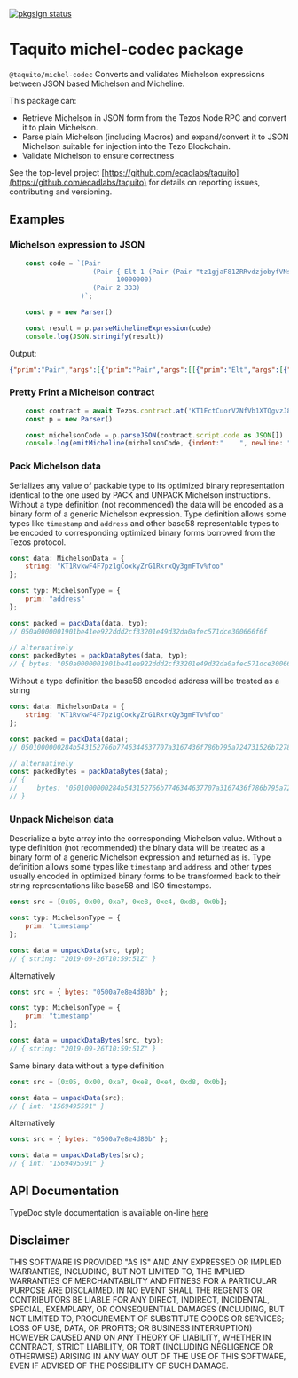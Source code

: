 [![pkgsign status](https://us-central1-pkgsign.cloudfunctions.net/pkgsign-badge?name=@taquito/michelson-encoder&expectedIdentity=%40jevonearth)](https://github.com/RedpointGames/pkgsign)

# Taquito michel-codec package 

`@taquito/michel-codec` Converts and validates Michelson expressions between JSON based Michelson and Micheline.

This package can:

* Retrieve Michelson in JSON form from the Tezos Node RPC and convert it to plain Michelson. 
* Parse plain Michelson (including Macros) and expand/convert it to JSON Michelson suitable for injection into the Tezo Blockchain.
* Validate Michelson to ensure correctness

See the top-level project [https://github.com/ecadlabs/taquito](https://github.com/ecadlabs/taquito) for details on reporting issues, contributing and versioning.
## Examples

### Michelson expression to JSON

```js
    const code = `(Pair 
                     (Pair { Elt 1 (Pair (Pair "tz1gjaF81ZRRvdzjobyfVNsAeSC6PScjfQwN" "tz1KqTpEZ7Yob7QbPE4Hy4Wo8fHG8LhKxZSx") 0x0501000000026869)}
                           10000000)
                     (Pair 2 333)
                  )`;

    const p = new Parser()

    const result = p.parseMichelineExpression(code)
    console.log(JSON.stringify(result))
```

Output:

```json
{"prim":"Pair","args":[{"prim":"Pair","args":[[{"prim":"Elt","args":[{"int":"1"},{"prim":"Pair","args":[{"prim":"Pair","args":[{"string":"tz1gjaF81ZRRvdzjobyfVNsAeSC6PScjfQwN"},{"string":"tz1KqTpEZ7Yob7QbPE4Hy4Wo8fHG8LhKxZSx"}]},{"bytes":"0501000000026869"}]}]}],{"int":"10000000"}]},{"prim":"Pair","args":[{"int":"2"},{"int":"333"}]}]}
```

### Pretty Print a Michelson contract 

```js
    const contract = await Tezos.contract.at('KT1EctCuorV2NfVb1XTQgvzJ88MQtWP8cMMv')
    const p = new Parser()

    const michelsonCode = p.parseJSON(contract.script.code as JSON[])
    console.log(emitMicheline(michelsonCode, {indent:"    ", newline: "\n",}))
```

### Pack Michelson data

Serializes any value of packable type to its optimized binary representation identical to the one used by PACK and UNPACK Michelson instructions.
Without a type definition (not recommended) the data will be encoded as a binary form of a generic Michelson expression.
Type definition allows some types like `timestamp` and `address` and other base58 representable types to be encoded to corresponding optimized binary forms borrowed from the Tezos protocol.

```js
const data: MichelsonData = {
    string: "KT1RvkwF4F7pz1gCoxkyZrG1RkrxQy3gmFTv%foo"
};

const typ: MichelsonType = {
    prim: "address"
};

const packed = packData(data, typ);
// 050a0000001901be41ee922ddd2cf33201e49d32da0afec571dce300666f6f

// alternatively
const packedBytes = packDataBytes(data, typ);
// { bytes: "050a0000001901be41ee922ddd2cf33201e49d32da0afec571dce300666f6f" }
```

Without a type definition the base58 encoded address will be treated as a string
```js
const data: MichelsonData = {
    string: "KT1RvkwF4F7pz1gCoxkyZrG1RkrxQy3gmFTv%foo"
};

const packed = packData(data);
// 0501000000284b543152766b7746344637707a3167436f786b795a724731526b7278517933676d46547625666f6f

// alternatively
const packedBytes = packDataBytes(data);
// {
//     bytes: "0501000000284b543152766b7746344637707a3167436f786b795a724731526b7278517933676d46547625666f6f" 
// }
```

### Unpack Michelson data

Deserialize a byte array into the corresponding Michelson value.
Without a type definition (not recommended) the binary data will be treated as a binary form of a generic Michelson expression and returned as is.
Type definition allows some types like `timestamp` and `address` and other types usually encoded in optimized binary forms to be transformed back to their string representations like base58 and ISO timestamps.

```js
const src = [0x05, 0x00, 0xa7, 0xe8, 0xe4, 0xd8, 0x0b];

const typ: MichelsonType = {
    prim: "timestamp"
};

const data = unpackData(src, typ);
// { string: "2019-09-26T10:59:51Z" }
```

Alternatively
```js
const src = { bytes: "0500a7e8e4d80b" };

const typ: MichelsonType = {
    prim: "timestamp"
};

const data = unpackDataBytes(src, typ);
// { string: "2019-09-26T10:59:51Z" }
```

Same binary data without a type definition
```js
const src = [0x05, 0x00, 0xa7, 0xe8, 0xe4, 0xd8, 0x0b];

const data = unpackData(src);
// { int: "1569495591" }
```

Alternatively
```js
const src = { bytes: "0500a7e8e4d80b" };

const data = unpackDataBytes(src);
// { int: "1569495591" }
```

## API Documentation

TypeDoc style documentation is available on-line [here](https://tezostaquito.io/typedoc/modules/_taquito_michel_codec.html)

## Disclaimer

THIS SOFTWARE IS PROVIDED "AS IS" AND ANY EXPRESSED OR IMPLIED WARRANTIES, INCLUDING, BUT NOT LIMITED TO, THE IMPLIED WARRANTIES OF MERCHANTABILITY AND FITNESS FOR A PARTICULAR PURPOSE ARE DISCLAIMED. IN NO EVENT SHALL THE REGENTS OR CONTRIBUTORS BE LIABLE FOR ANY DIRECT, INDIRECT, INCIDENTAL, SPECIAL, EXEMPLARY, OR CONSEQUENTIAL DAMAGES (INCLUDING, BUT NOT LIMITED TO, PROCUREMENT OF SUBSTITUTE GOODS OR SERVICES; LOSS OF USE, DATA, OR PROFITS; OR BUSINESS INTERRUPTION) HOWEVER CAUSED AND ON ANY THEORY OF LIABILITY, WHETHER IN CONTRACT, STRICT LIABILITY, OR TORT (INCLUDING NEGLIGENCE OR OTHERWISE) ARISING IN ANY WAY OUT OF THE USE OF THIS SOFTWARE, EVEN IF ADVISED OF THE POSSIBILITY OF SUCH DAMAGE.



